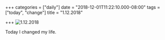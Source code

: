 +++
categories = ["daily"]
date = "2018-12-01T11:22:10.000-08:00"
tags = ["today", "change"]
title = "1.12.2018"

+++
![](/uploads/IMG_8418.jpg "1.12.2018")

Today I changed my life.